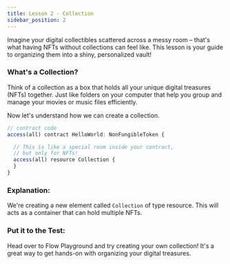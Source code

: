 ```yaml
---
title: Lesson 2 - Collection
sidebar_position: 2
---
```


Imagine your digital collectibles scattered across a messy room – that's what having NFTs without collections can feel like. This lesson is your guide to organizing them into a shiny, personalized vault!

### **What's a Collection?**

Think of a collection as a box that holds all your unique digital treasures (NFTs) together. Just like folders on your computer that help you group and manage your movies or music files efficiently.

Now let's understand how we can create a collection.

```jsx
// contract code
access(all) contract HelloWorld: NonFungibleToken {

  // This is like a special room inside your contract,
  // but only for NFTs!
  access(all) resource Collection {
  }
}
```

### **Explanation:**

We're creating a new element called `Collection` of type resource. This will acts as a container that can hold multiple NFTs.

### **Put it to the Test:**

Head over to Flow Playground and try creating your own collection! It's a great way to get hands-on with organizing your digital treasures.
